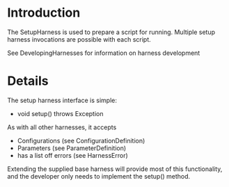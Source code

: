 # Introduction #

The SetupHarness is used to prepare a script for running.  Multiple setup harness invocations are possible with each script.

See DevelopingHarnesses for information on harness development

# Details #

The setup harness interface is simple:

  * void setup() throws Exception

As with all other harnesses, it accepts
  * Configurations (see ConfigurationDefinition)
  * Parameters (see ParameterDefinition)
  * has a list off errors (see HarnessError)

Extending the supplied base harness will provide most of this functionality, and the developer only needs to implement the setup() method.